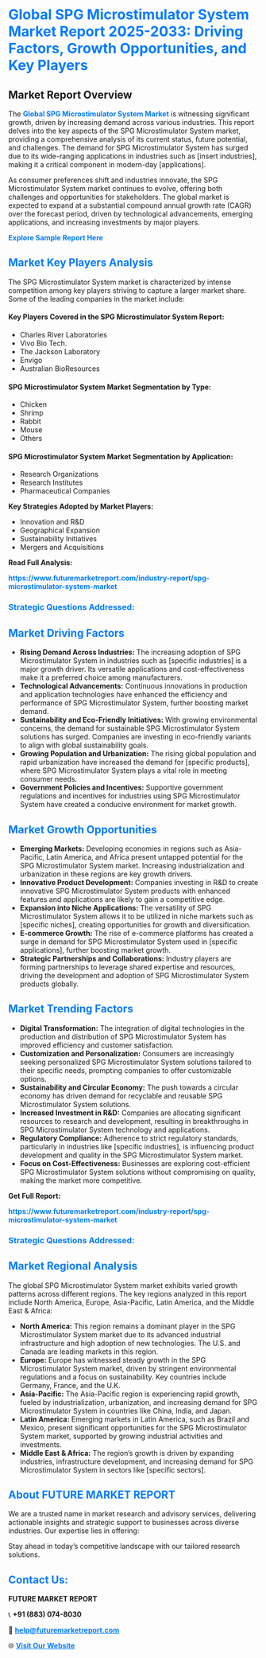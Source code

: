 <h1 style="color: #007BFF;">Global SPG Microstimulator System Market Report 2025-2033: Driving Factors, Growth Opportunities, and Key Players</h1>

<section id="overview">
<h2>Market Report Overview</h2>
<p>The <a href="https://www.futuremarketreport.com/industry-report/spg-microstimulator-system-market" style="color: #007BFF; text-decoration: none;"><strong>Global SPG Microstimulator System Market</strong></a> is witnessing significant growth, driven by increasing demand across various industries. This report delves into the key aspects of the SPG Microstimulator System market, providing a comprehensive analysis of its current status, future potential, and challenges. The demand for SPG Microstimulator System has surged due to its wide-ranging applications in industries such as [insert industries], making it a critical component in modern-day [applications].</p>
<p>As consumer preferences shift and industries innovate, the SPG Microstimulator System market continues to evolve, offering both challenges and opportunities for stakeholders. The global market is expected to expand at a substantial compound annual growth rate (CAGR) over the forecast period, driven by technological advancements, emerging applications, and increasing investments by major players.</p>
</section>

<section id="overview">
<p><a href="https://www.futuremarketreport.com/request-sample/reportId=36253" style="color: #007BFF; text-decoration: none;"><strong>Explore Sample Report Here</strong></a></p>
</section>

<section id="key-players">
<h2 style="color: #007BFF;">Market Key Players Analysis</h2>
<p>The SPG Microstimulator System market is characterized by intense competition among key players striving to capture a larger market share. Some of the leading companies in the market include:</p>
<h4>Key Players Covered in the SPG Microstimulator System Report:</h4>
<ul><li>Charles River Laboratories</li><li>Vivo Bio Tech.</li><li>The Jackson Laboratory</li><li>Envigo</li><li>Australian BioResources</li></ul>
<h4>SPG Microstimulator System Market Segmentation by Type:</h4>
<ul><li>Chicken</li><li>Shrimp</li><li>Rabbit</li><li>Mouse</li><li>Others</li></ul>

<h4>SPG Microstimulator System Market Segmentation by Application:</h4>
<ul><li>Research Organizations</li><li>Research Institutes</li><li>Pharmaceutical Companies</li></ul>
<p><strong>Key Strategies Adopted by Market Players:</strong></p>
<ul>
<li>Innovation and R&D</li>
<li>Geographical Expansion</li>
<li>Sustainability Initiatives</li>
<li>Mergers and Acquisitions</li>
</ul>
</section>

<section>
<p><strong>Read Full Analysis: </strong></p><a href="https://www.futuremarketreport.com/industry-report/spg-microstimulator-system-market" style="color: #007BFF; text-decoration: none;"><strong>https://www.futuremarketreport.com/industry-report/spg-microstimulator-system-market</strong></a>
<h3 style="color: #007BFF;">Strategic Questions Addressed:</h3>
</section>

<section id="driving-factors">
<h2 style="color: #007BFF;">Market Driving Factors</h2>
<ul>
<li><strong>Rising Demand Across Industries:</strong> The increasing adoption of SPG Microstimulator System in industries such as [specific industries] is a major growth driver. Its versatile applications and cost-effectiveness make it a preferred choice among manufacturers.</li>
<li><strong>Technological Advancements:</strong> Continuous innovations in production and application technologies have enhanced the efficiency and performance of SPG Microstimulator System, further boosting market demand.</li>
<li><strong>Sustainability and Eco-Friendly Initiatives:</strong> With growing environmental concerns, the demand for sustainable SPG Microstimulator System solutions has surged. Companies are investing in eco-friendly variants to align with global sustainability goals.</li>
<li><strong>Growing Population and Urbanization:</strong> The rising global population and rapid urbanization have increased the demand for [specific products], where SPG Microstimulator System plays a vital role in meeting consumer needs.</li>
<li><strong>Government Policies and Incentives:</strong> Supportive government regulations and incentives for industries using SPG Microstimulator System have created a conducive environment for market growth.</li>
</ul>
</section>

<section id="growth-opportunities">
<h2 style="color: #007BFF;">Market Growth Opportunities</h2>
<ul>
<li><strong>Emerging Markets:</strong> Developing economies in regions such as Asia-Pacific, Latin America, and Africa present untapped potential for the SPG Microstimulator System market. Increasing industrialization and urbanization in these regions are key growth drivers.</li>
<li><strong>Innovative Product Development:</strong> Companies investing in R&D to create innovative SPG Microstimulator System products with enhanced features and applications are likely to gain a competitive edge.</li>
<li><strong>Expansion into Niche Applications:</strong> The versatility of SPG Microstimulator System allows it to be utilized in niche markets such as [specific niches], creating opportunities for growth and diversification.</li>
<li><strong>E-commerce Growth:</strong> The rise of e-commerce platforms has created a surge in demand for SPG Microstimulator System used in [specific applications], further boosting market growth.</li>
<li><strong>Strategic Partnerships and Collaborations:</strong> Industry players are forming partnerships to leverage shared expertise and resources, driving the development and adoption of SPG Microstimulator System products globally.</li>
</ul>
</section>

<section id="trending-factors">
<h2 style="color: #007BFF;">Market Trending Factors</h2>
<ul>
<li><strong>Digital Transformation:</strong> The integration of digital technologies in the production and distribution of SPG Microstimulator System has improved efficiency and customer satisfaction.</li>
<li><strong>Customization and Personalization:</strong> Consumers are increasingly seeking personalized SPG Microstimulator System solutions tailored to their specific needs, prompting companies to offer customizable options.</li>
<li><strong>Sustainability and Circular Economy:</strong> The push towards a circular economy has driven demand for recyclable and reusable SPG Microstimulator System solutions.</li>
<li><strong>Increased Investment in R&D:</strong> Companies are allocating significant resources to research and development, resulting in breakthroughs in SPG Microstimulator System technology and applications.</li>
<li><strong>Regulatory Compliance:</strong> Adherence to strict regulatory standards, particularly in industries like [specific industries], is influencing product development and quality in the SPG Microstimulator System market.</li>
<li><strong>Focus on Cost-Effectiveness:</strong> Businesses are exploring cost-efficient SPG Microstimulator System solutions without compromising on quality, making the market more competitive.</li>
</ul>
</section>

<section>
<p><strong>Get Full Report: </strong></p><a href="https://www.futuremarketreport.com/industry-report/spg-microstimulator-system-market" style="color: #007BFF; text-decoration: none;"><strong>https://www.futuremarketreport.com/industry-report/spg-microstimulator-system-market</strong></a>
<h3 style="color: #007BFF;">Strategic Questions Addressed:</h3>
</section>


<section id="regional-analysis">
<h2 style="color: #007BFF;">Market Regional Analysis</h2>
<p>The global SPG Microstimulator System market exhibits varied growth patterns across different regions. The key regions analyzed in this report include North America, Europe, Asia-Pacific, Latin America, and the Middle East & Africa:</p>
<ul>
<li><strong>North America:</strong> This region remains a dominant player in the SPG Microstimulator System market due to its advanced industrial infrastructure and high adoption of new technologies. The U.S. and Canada are leading markets in this region.</li>
<li><strong>Europe:</strong> Europe has witnessed steady growth in the SPG Microstimulator System market, driven by stringent environmental regulations and a focus on sustainability. Key countries include Germany, France, and the U.K.</li>
<li><strong>Asia-Pacific:</strong> The Asia-Pacific region is experiencing rapid growth, fueled by industrialization, urbanization, and increasing demand for SPG Microstimulator System in countries like China, India, and Japan.</li>
<li><strong>Latin America:</strong> Emerging markets in Latin America, such as Brazil and Mexico, present significant opportunities for the SPG Microstimulator System market, supported by growing industrial activities and investments.</li>
<li><strong>Middle East & Africa:</strong> The region’s growth is driven by expanding industries, infrastructure development, and increasing demand for SPG Microstimulator System in sectors like [specific sectors].</li>
</ul>
</section>

<footer>
<h2 style="color: #007BFF;">About FUTURE MARKET REPORT</h2>
<p>We are a trusted name in market research and advisory services, delivering actionable insights and strategic support to businesses across diverse industries. Our expertise lies in offering:</p>

<p>Stay ahead in today’s competitive landscape with our tailored research solutions.</p>

<h2 style="color: #007BFF;">Contact Us:</h2>
<p><strong>FUTURE MARKET REPORT</strong></p>
<p>📞 <strong>+91 (883) 074-8030</strong></p>
<p>📧 <strong><a href="mailto:help@futuremarketreport.com" style="color: #007BFF;">help@futuremarketreport.com</a></strong></p>
<p>🌐 <strong><a href="https://www.futuremarketreport.com/" style="color: #007BFF;">Visit Our Website</a></strong></p>
</footer>